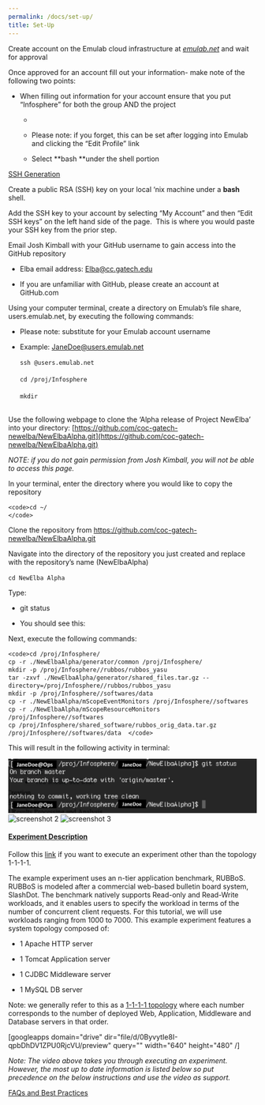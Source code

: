 ```yaml
---
permalink: /docs/set-up/
title: Set-Up
---
```


Create account on the Emulab cloud infrastructure at [_emulab.net_](http://www.emulab.net/index.php3) and wait for approval

Once approved for an account fill out your information- make note of the following two points:



	
  * When filling out information for your account ensure that you put “Infosphere” for both the group AND the project

	
    * 

	
      * Please note: if you forget, this can be set after logging into Emulab and clicking the “Edit Profile” link

	
      * Select **bash **under the shell portion








[SSH Generation](/docs/ssh/)

Create a public RSA (SSH) key on your local ‘nix machine under a **bash** shell.

Add the SSH key to your account by selecting “My Account” and then “Edit SSH keys” on the left hand side of the page.  This is where you would paste your SSH key from the prior step.

Email Josh Kimball with your GitHub username to gain access into the GitHub repository



	
  * Elba email address: [Elba@cc.gatech.edu](mailto:Elba@cc.gatech.edu)

	
  * If you are unfamiliar with GitHub, please create an account at GitHub.com


Using your computer terminal, create a directory on Emulab’s file share, users.emulab.net, by executing the following commands:  
	
* Please note: substitute for your Emulab account username  

	
* Example: JaneDoe@users.emulab.net  

    
    <code>ssh @users.emulab.net  
     cd /proj/Infosphere  
     mkdir  
    </code>


Use the following webpage to clone the ‘Alpha release of Project NewElba’ into your directory: [https://github.com/coc-gatech-newelba/NewElbaAlpha.git](https://github.com/coc-gatech-newelba/NewElbaAlpha.git)

_NOTE: if you do not gain permission from Josh Kimball, you will not be able to access this page._

In your terminal, enter the directory where you would like to copy the repository

    
    <code>cd ~/
    </code>


Clone the repository from https://github.com/coc-gatech-newelba/NewElbaAlpha.git

Navigate into the directory of the repository you just created and replace with the repository’s name (NewElbaAlpha)

`cd NewElba Alpha`

Type:



	
  * git status

	
  * You should see this:


Next, execute the following commands:

    
    <code>cd /proj/Infosphere/  
    cp -r ./NewElbaAlpha/generator/common /proj/Infosphere/  
    mkdir -p /proj/Infosphere//rubbos/rubbos_yasu  
    tar -zxvf ./NewElbaAlpha/generator/shared_files.tar.gz --directory=/proj/Infosphere//rubbos/rubbos_yasu  
    mkdir -p /proj/Infosphere//softwares/data  
    cp -r ./NewElbaAlpha/mScopeEventMonitors /proj/Infosphere//softwares  
    cp -r ./NewElbaAlpha/mScopeResourceMonitors /proj/Infosphere//softwares   
    cp /proj/Infosphere/shared_software/rubbos_orig_data.tar.gz /proj/Infosphere//softwares/data  </code>


This will result in the following activity in terminal:


![screenshot 1](img/screenshot3lineartutorial.png)
![screenshot 2](img/screenshot4lineartutorial.png)
![screenshot 3](img/screenshot5lineartutorial.png)

#### [Experiment Description](https://gtelbatutorial.wordpress.com/experiment-customization/)


Follow this [link](/docs/experiment-customization/) if you want to execute an experiment other than the topology 1-1-1-1.

The example experiment uses an n-tier application benchmark, RUBBoS. RUBBoS is modeled after a commercial web-based bulletin board system, SlashDot. The benchmark natively supports Read-only and Read-Write workloads, and it enables users to specify the workload in terms of the number of concurrent client requests. For this tutorial, we will use workloads ranging from 1000 to 7000. This example experiment features a system topology composed of:



	
  * 1 Apache HTTP server

	
  * 1 Tomcat Application server

	
  * 1 CJDBC Middleware server

	
  * 1 MySQL DB server


Note: we generally refer to this as a [1-1-1-1 topology](/docs/experiment-topology-1-1-1-1/) where each number corresponds to the number of deployed Web, Application, Middleware and Database servers in that order.

[googleapps domain="drive" dir="file/d/0ByvytIe8I-qpbDhDV1ZPU0RjcVU/preview" query="" width="640" height="480" /]

_Note: The video above takes you through executing an experiment. However, the most up to date information is listed below so put precedence on the below instructions and use the video as support._

[FAQs and Best Practices](/docs/faqs/)

